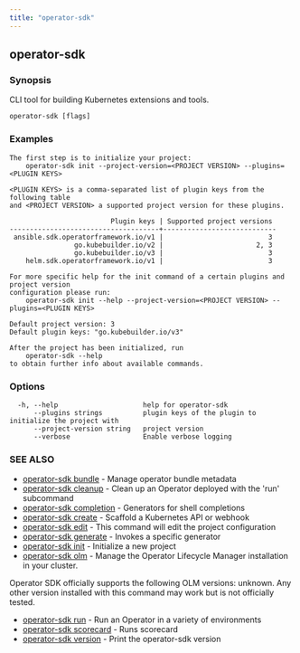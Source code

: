 ```yaml
---
title: "operator-sdk"
---
```

## operator-sdk



### Synopsis

CLI tool for building Kubernetes extensions and tools.


```
operator-sdk [flags]
```

### Examples

```
The first step is to initialize your project:
    operator-sdk init --project-version=<PROJECT VERSION> --plugins=<PLUGIN KEYS>

<PLUGIN KEYS> is a comma-separated list of plugin keys from the following table
and <PROJECT VERSION> a supported project version for these plugins.

                         Plugin keys | Supported project versions
-------------------------------------+----------------------------
 ansible.sdk.operatorframework.io/v1 |                          3
                go.kubebuilder.io/v2 |                       2, 3
                go.kubebuilder.io/v3 |                          3
    helm.sdk.operatorframework.io/v1 |                          3

For more specific help for the init command of a certain plugins and project version
configuration please run:
    operator-sdk init --help --project-version=<PROJECT VERSION> --plugins=<PLUGIN KEYS>

Default project version: 3
Default plugin keys: "go.kubebuilder.io/v3"

After the project has been initialized, run
    operator-sdk --help
to obtain further info about available commands.
```

### Options

```
  -h, --help                     help for operator-sdk
      --plugins strings          plugin keys of the plugin to initialize the project with
      --project-version string   project version
      --verbose                  Enable verbose logging
```

### SEE ALSO

* [operator-sdk bundle](../operator-sdk_bundle)	 - Manage operator bundle metadata
* [operator-sdk cleanup](../operator-sdk_cleanup)	 - Clean up an Operator deployed with the 'run' subcommand
* [operator-sdk completion](../operator-sdk_completion)	 - Generators for shell completions
* [operator-sdk create](../operator-sdk_create)	 - Scaffold a Kubernetes API or webhook
* [operator-sdk edit](../operator-sdk_edit)	 - This command will edit the project configuration
* [operator-sdk generate](../operator-sdk_generate)	 - Invokes a specific generator
* [operator-sdk init](../operator-sdk_init)	 - Initialize a new project
* [operator-sdk olm](../operator-sdk_olm)	 - Manage the Operator Lifecycle Manager installation in your cluster.

Operator SDK officially supports the following OLM versions: unknown.
Any other version installed with this command may work but is not officially tested.
* [operator-sdk run](../operator-sdk_run)	 - Run an Operator in a variety of environments
* [operator-sdk scorecard](../operator-sdk_scorecard)	 - Runs scorecard
* [operator-sdk version](../operator-sdk_version)	 - Print the operator-sdk version

